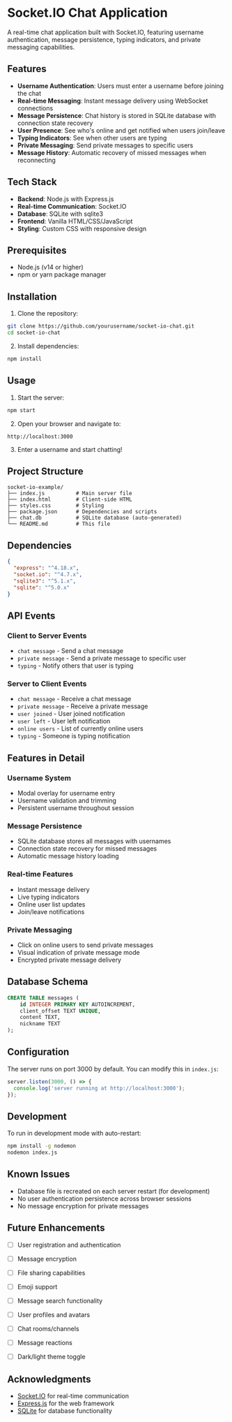 # Socket.IO Chat Application

A real-time chat application built with Socket.IO, featuring username authentication, message persistence, typing indicators, and private messaging capabilities.

## Features

- **Username Authentication**: Users must enter a username before joining the chat
- **Real-time Messaging**: Instant message delivery using WebSocket connections
- **Message Persistence**: Chat history is stored in SQLite database with connection state recovery
- **User Presence**: See who's online and get notified when users join/leave
- **Typing Indicators**: See when other users are typing
- **Private Messaging**: Send private messages to specific users
- **Message History**: Automatic recovery of missed messages when reconnecting

## Tech Stack

- **Backend**: Node.js with Express.js
- **Real-time Communication**: Socket.IO
- **Database**: SQLite with sqlite3
- **Frontend**: Vanilla HTML/CSS/JavaScript
- **Styling**: Custom CSS with responsive design

## Prerequisites

- Node.js (v14 or higher)
- npm or yarn package manager

## Installation

1. Clone the repository:
```bash
git clone https://github.com/yourusername/socket-io-chat.git
cd socket-io-chat
```

2. Install dependencies:
```bash
npm install
```

## Usage

1. Start the server:
```bash
npm start
```

2. Open your browser and navigate to:
```
http://localhost:3000
```

3. Enter a username and start chatting!

## Project Structure

```
socket-io-example/
├── index.js          # Main server file
├── index.html        # Client-side HTML
├── styles.css        # Styling
├── package.json      # Dependencies and scripts
├── chat.db           # SQLite database (auto-generated)
└── README.md         # This file
```

## Dependencies

```json
{
  "express": "^4.18.x",
  "socket.io": "^4.7.x",
  "sqlite3": "^5.1.x",
  "sqlite": "^5.0.x"
}
```

## API Events

### Client to Server Events

- `chat message` - Send a chat message
- `private message` - Send a private message to specific user
- `typing` - Notify others that user is typing

### Server to Client Events

- `chat message` - Receive a chat message
- `private message` - Receive a private message
- `user joined` - User joined notification
- `user left` - User left notification
- `online users` - List of currently online users
- `typing` - Someone is typing notification

## Features in Detail

### Username System
- Modal overlay for username entry
- Username validation and trimming
- Persistent username throughout session

### Message Persistence
- SQLite database stores all messages with usernames
- Connection state recovery for missed messages
- Automatic message history loading

### Real-time Features
- Instant message delivery
- Live typing indicators
- Online user list updates
- Join/leave notifications

### Private Messaging
- Click on online users to send private messages
- Visual indication of private message mode
- Encrypted private message delivery

## Database Schema

```sql
CREATE TABLE messages (
    id INTEGER PRIMARY KEY AUTOINCREMENT,
    client_offset TEXT UNIQUE,
    content TEXT,
    nickname TEXT
);
```

## Configuration

The server runs on port 3000 by default. You can modify this in `index.js`:

```javascript
server.listen(3000, () => {
  console.log('server running at http://localhost:3000');
});
```

## Development

To run in development mode with auto-restart:

```bash
npm install -g nodemon
nodemon index.js
```

## Known Issues

- Database file is recreated on each server restart (for development)
- No user authentication persistence across browser sessions
- No message encryption for private messages

## Future Enhancements

- [ ] User registration and authentication
- [ ] Message encryption
- [ ] File sharing capabilities
- [ ] Emoji support
- [ ] Message search functionality
- [ ] User profiles and avatars
- [ ] Chat rooms/channels
- [ ] Message reactions
- [ ] Dark/light theme toggle



## Acknowledgments

- [Socket.IO](https://socket.io/) for real-time communication
- [Express.js](https://expressjs.com/) for the web framework
- [SQLite](https://www.sqlite.org/) for database functionality

